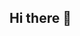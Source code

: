 ## Hi there 👋

<!--
**SlavaDolgikh/SlavaDolgikh** is a ✨ _special_ ✨ repository because its `README.md` (this file) appears on your GitHub profile.

Python
PostgreSQL
Matplotlib , Seaborn
Scikit-learn, TensorFlow, PyTorch , Keras
и Д.Р

